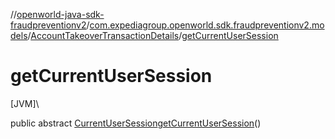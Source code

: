 //[openworld-java-sdk-fraudpreventionv2](../../../index.md)/[com.expediagroup.openworld.sdk.fraudpreventionv2.models](../index.md)/[AccountTakeoverTransactionDetails](index.md)/[getCurrentUserSession](get-current-user-session.md)

# getCurrentUserSession

[JVM]\

public abstract [CurrentUserSession](../-current-user-session/index.md)[getCurrentUserSession](get-current-user-session.md)()
